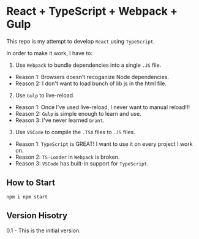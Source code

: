 # React + TypeScript + Webpack + Gulp

This repo is my attempt to develop `React` using `TypeScript`. 

In order to make it work, I have to:

1. Use `Webpack` to bundle dependencies into a single `.JS` file.
  - Reason 1: Browsers doesn't recoganize Node dependencies.
  - Reason 2: I don't want to load bunch of lib js in the html file.
    
2. Use `Gulp` to live-reload.
  - Reason 1: Once I've used live-reload, I never want to manual reload!!!
  - Reason 2: `Gulp` is simple enough to learn and use.
  - Reason 3: I've never learned `Grant`.

3. Use `VSCode` to compile the `.TSX` files to `.JS` files.
  - Reason 1: `TypeScript` is GREAT! I want to use it on every project I work on.
  - Reason 2: `TS-Loader` in `Webpack` is broken.
  - Reason 3: `VSCode` has built-in support for `TypeScript`.

## How to Start

`
  npm i
  npm start
`

## Version Hisotry

0.1 - This is the initial version.